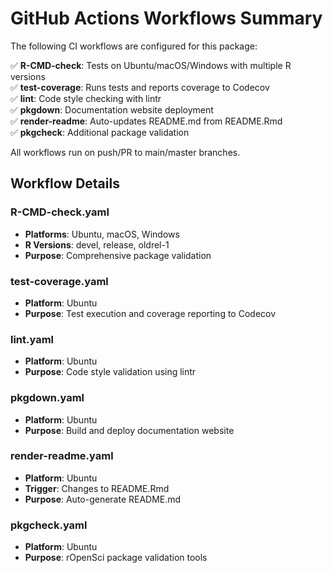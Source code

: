# GitHub Actions Workflows Summary

The following CI workflows are configured for this package:

✅ **R-CMD-check**: Tests on Ubuntu/macOS/Windows with multiple R versions  
✅ **test-coverage**: Runs tests and reports coverage to Codecov  
✅ **lint**: Code style checking with lintr  
✅ **pkgdown**: Documentation website deployment  
✅ **render-readme**: Auto-updates README.md from README.Rmd  
✅ **pkgcheck**: Additional package validation  

All workflows run on push/PR to main/master branches.

## Workflow Details

### R-CMD-check.yaml
- **Platforms**: Ubuntu, macOS, Windows
- **R Versions**: devel, release, oldrel-1
- **Purpose**: Comprehensive package validation

### test-coverage.yaml  
- **Platform**: Ubuntu  
- **Purpose**: Test execution and coverage reporting to Codecov

### lint.yaml
- **Platform**: Ubuntu
- **Purpose**: Code style validation using lintr

### pkgdown.yaml
- **Platform**: Ubuntu  
- **Purpose**: Build and deploy documentation website

### render-readme.yaml
- **Platform**: Ubuntu
- **Trigger**: Changes to README.Rmd
- **Purpose**: Auto-generate README.md

### pkgcheck.yaml
- **Platform**: Ubuntu
- **Purpose**: rOpenSci package validation tools 